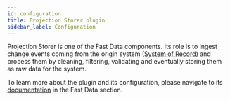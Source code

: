 ```yaml
---
id: configuration
title: Projection Storer plugin
sidebar_label: Configuration
---
```


<!--
WARNING: this file was automatically generated by Mia-Platform Doc Aggregator.
DO NOT MODIFY IT BY HAND.
Instead, modify the source file and run the aggregator to regenerate this file.
-->

Projection Storer is one of the Fast Data components. Its role is to ingest change events coming from the
origin system ([System of Record](../../fast_data/concepts/the_basics.md#system-of-records-sor)) and process them by cleaning, filtering, validating and eventually storing them as raw data for the system.

To learn more about the plugin and its configuration, please navigate to its [documentation](../../fast_data/projection_storer) in the Fast Data section.

